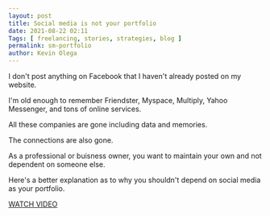 ```yaml
--- 
layout: post 
title: Social media is not your portfolio
date: 2021-08-22 02:11
Tags: [ freelancing, stories, strategies, blog ]
permalink: sm-portfolio 
author: Kevin Olega 
--- 
```

I don't post anything on Facebook that I haven't already posted on my website.

I'm old enough to remember Friendster, Myspace, Multiply, Yahoo Messenger, and tons of online services.

All these companies are gone including data and memories.

The connections are also gone.

As a professional or buisness owner, you want to maintain your own and not dependent on someone else.

Here's a better explanation as to why you shouldn't depend on social media as your portfolio.


[WATCH VIDEO](https://www.youtube.com/watch?v=FWCLhO06X-o)

